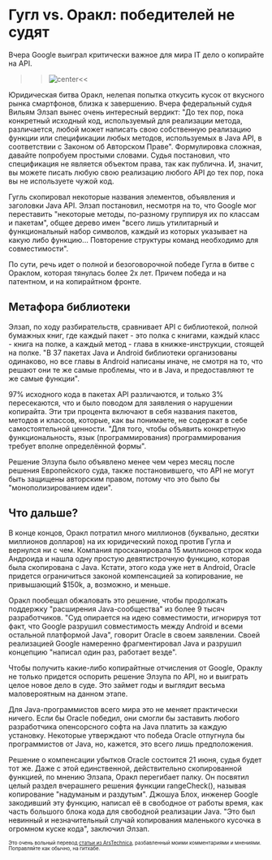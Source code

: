 # Гугл vs. Оракл: победителей не судят

Вчера Google выиграл критически важное для мира IT дело о копирайте на API.

>>![center](http://cdn.arstechnica.net/wp-content/uploads/2012/05/android-partytime.jpg)<<

Юридическая битва Оракл, нелепая попытка откусить кусок от вкусного рынка смартфонов, близка к завершению. Вчера федеральный судья Вильям Элзап вынес очень интересный вердикт: "До тех пор, пока конкретный исходный код, используемый для реализации метода, различается, любой может написать свою собственную реализацию функции или спецификации любых методов, используемых в Java API, в соответствии с Законом об Авторском Праве". Формулировка сложная, давайте попробуем простыми словами. Судья постановил, что спецификация не является объектом права, так как публична. И, значит, вы можете писать любую свою реализацию любого API до тех пор, пока вы не используете чужой код.

Гугль скопировал некоторые названия элементов, объявления и заголовки Java API. Элзап постановил, несмотря на то, что Google мог переставить "некоторые методы, по-разному группируя их по классам и пакетам", общее дерево имен "всего лишь утилитарный и функциональный набор символов, каждый из которых указывает на какую либо функцию... Повторение структуры команд необходимо для совместимости".

По сути, речь идет о полной и безоговорочной победе Гугла в битве с Ораклом, которая тянулась более 2х лет. Причем победа и на патентном, и на копирайтном фронте.

## Метафора библиотеки

Элзап, по ходу разбирательств, сравнивает API с библиотекой, полной бумажных книг, где каждый пакет - это полка с книгами, каждый класс - книга на полке, а каждый метод - глава в книжке-инструкции, стоящей на полке. "В 37 пакетах Java и Android библиотеки организованы одинаково, но все главы в Android написаны иначе, не смотря на то, что решают они те же самые проблемы, что и в Java, и предоставляют те же самые функции".

97% исходного кода в пакетах API различаются, и только 3% пересекаются, что и было поводом для заявления о нарушении копирайта. Эти три процента включают в себя названия пакетов, методов и классов, которые, как вы понимаете, не содержат в себе самостоятельной ценности. "Для того, чтобы объявить конкретную функциональность, язык (программирования) программирования требует вполне определённой формы".

Решение Элзупа было объявлено менее чем через месяц после решения Европейского суда, также постановившего, что API не могут быть защищены авторским правом, потому что это было бы "монополизированием идеи".

## Что дальше?
В конце концов, Оракл потратил много миллионов (буквально, десятки миллионов долларов) на их юридический поход против Гугла и вернулся ни с чем. Компания просканировала  15 миллионов строк кода Андроида и нашла одну простую девятистрочную функцию, которая была скопирована с Java. Кстати, этого кода уже нет в Android, Oracle придется ограничиться законой компенсацией за копирование, не привышающий $150k, а, возможно, и меньше.

Оракл пообещал обжаловать это решение, чтобы продолжать поддержку "расширения Java-сообщества" из более 9 тысяч разработчиков. "Суд опирается на идею совместимости, игнорируя тот факт, что Google разрушил совместимость между Android и всеми остальной платформой Java", говорит Oracle в своем заявлении.
Своей реализацией Google намеренно фрагментировал Java и разрушил концепцию "написал один раз, работает везде".

Чтобы получить какие-либо копирайтные отчисления от Google, Ораклу не только придется оспорить решение Элзупа по API, но и выиграть целое новое дело в суде. Это займет годы и выглядит весьма маловероятным на данном этапе.

Для Java-программистов всего мира это не меняет практически ничего. Если бы Oracle победил, они смогли бы заставить любого разработчика опенсорсного софта на Java платить за каждую установку. Некоторые утверждают что победа Oracle отпугнула бы программистов от Java, но, кажется, это всего лишь предположения.

Решение о компенсации убытков Oracle состоится 21 июня, судья будет тот же. Даже с этой единственной, действительно скопированной функцией, по мнению Элзапа, Оракл перегибает палку. Он посвятил целый раздел вчерашнего решения функции rangeCheck(), называя копирование "надуманым и раздутым". Джошуа Блох, инженер Google закодивший эту функцию, написал её в свободное от работы время, как часть большого блока кода для свободной реализации Java. "Это был невинный и незначительный случай копирования маленького кусочка в огромном куске кода", заключил Элзап.

<div style="align: right; font-size: 0.7em">Это очень вольный перевод <a href="http://arstechnica.com/tech-policy/2012/05/google-wins-crucial-api-ruling-oracles-case-decimated/">статьи из ArsTechnica</a>, разбавленный моими комментариями и мнениями. Поправляйте как обычно, на гитхабе.</div>